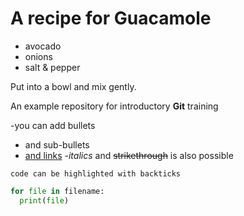 # A recipe for Guacamole

- avocado
- onions
- salt & pepper

Put into a bowl and mix gently.

An example repository for introductory **Git** training

<!-- HTML comment -->
-you can add bullets
  - and sub-bullets
- [and links](http://bio-it.embl.de)
-_italics_ and ~~strikethrough~~ is also possible

`code can be highlighted with backticks`
```Python
for file in filename:
  print(file)
```
